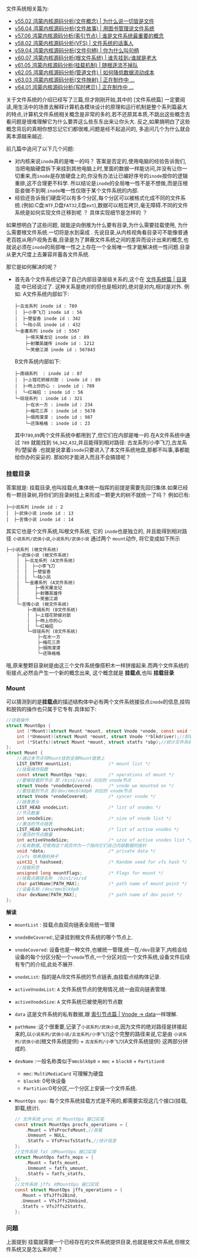 
文件系统相关篇为: 

* [v55.02 鸿蒙内核源码分析(文件概念) | 为什么说一切皆是文件](/blog/55.md)
* [v56.04 鸿蒙内核源码分析(文件故事) | 用图书管理说文件系统](/blog/56.md)
* [v57.06 鸿蒙内核源码分析(索引节点) | 谁是文件系统最重要的概念](/blog/57.md)
* [v58.02 鸿蒙内核源码分析(VFS) | 文件系统的话事人](/blog/58.md)
* [v59.04 鸿蒙内核源码分析(文件句柄) | 你为什么叫句柄](/blog/59.md)
* [v60.07 鸿蒙内核源码分析(根文件系统) | 谁先挂到`/`谁就是老大](/blog/60.md)
* [v61.05 鸿蒙内核源码分析(挂载机制) | 随根逐流不掉队](/blog/61.md)
* [v62.05 鸿蒙内核源码分析(管道文件) | 如何降低数据流动成本](/blog/62.md)
* [v63.03 鸿蒙内核源码分析(文件映射) | 正在制作中 ... ](/blog/63.md)
* [v64.01 鸿蒙内核源码分析(写时拷贝) | 正在制作中 ... ](/blog/64.md)


关于文件系统的介绍已经写了三篇,但才刚刚开始,其中的 [文件系统篇] 一定要阅读,用生活中的场景去解释计算机各模块设计的原理和运行机制是整个系列篇最大的特点,计算机文件系统相关概念是非常的多的,若不还原其本质,不跳出这些概念去看问题是很难理解它为什么要弄这么些东东出来让你头大. 反之,如果搞明白了这些概念背后的真相你想忘记它们都很难,问题是经不起追问的, 多追问几个为什么就会离本源越来越近.

前几篇中追问了以下几个问题:

* 对内核来说`inode`真的是唯一的吗？ 答案是否定的,使用电脑的经验告诉我们,当把电脑硬盘拆下来挂到其他电脑上时,里面的数据一样能访问,并没有让你一切重来,而`inode`是存放硬盘上的,你没有办法让已编好序号的`inode`按你的逻辑重排,这不合理更不科学. 所以结论是`inode`的全局唯一性不是不想做,而是压根臣妾做不到啊.`inode`唯一性仅限于某个文件系统的内部.
* 经验还告诉我们硬盘可以有多个分区,每个分区可以被格式化成不同的文件系统.(例如:C盘:`NTF`,D盘`FAT32`,E盘`ext`),数据可以相互拷贝,毫无障碍.不同的文件系统是如何实现文件迁移到呢 ？ 具体实现细节是怎样的 ？  

如果想明白了这些问题, 就能逆向倒推为什么要有目录,为什么需要挂载使用, 为什么需要根文件系统.一切将是水到渠成 .
先说目录,从内核视角看目录可不能像普通老百姓从用户视角去看,目录是为了屏蔽文件系统之间的差异而设计出来的概念,也就说必须在`inode`的局部唯一性之上存在一个全局唯一性才能解决统一性问题.目录从更大尺度上去兼容并蓄各文件系统.

那它是如何解决的呢？

* 首先各个文件系统记录了自己内部目录层级关系的,这个在 [文件系统篇 | 目录项](https://my.oschina.net/weharmony/blog/5165752) 中已经说过了. 这种关系是绝对的但也是相对的,绝对是对内,相对是对外. 例如:
  A文件系统内部如下:

    ```shell
    ├─古龙系列 inode id : 789
    │  ├─小李飞刀 inode id : 56
    │  ├─楚留香 inode id : 342
    │  └─陆小凤 inode id : 432
    └─金庸系列 inode id : 5567
        ├─倚天屠龙记 inode id : 89
        ├─射雕英雄传 inode id : 1212
        └─笑傲江湖 inode id : 567843
    ```

  B文件系统内部如下:

    ```shell
    ├─席绢系列  : inode id : 87 
    │  ├─上错花轿嫁对郎 : inode id : 89 
    │  ├─吻上你的心 : inode id : 789 
    │  └─红袖招 : inode id : 56 
    └─琼瑶系列 : inode id : 321 
        ├─在水一方 : inode id : 234 
        ├─梅花三弄 : inode id : 5678 
        ├─烟雨濛濛 : inode id : 987 
        └─还珠格格 : inode id : 23 
    ```

  其中`789`,`89`两个文件系统中都用到了,但它们在内部是唯一的.在A文件系统中通过 `789` 就能找到 `56`,`342`,`432`,并且能得到相对路径: 古龙系列/小李飞刀,古龙系列/楚留香 .也就是说拿着`inode`只要进入了本文件系统地盘,那都不叫事,事都能给你办的妥妥的. 那如何才能进入而且不会搞错呢？

### 挂载目录

答案就是: 挂载目录,也叫挂载点,集体统一指挥的前提是需要先回归集体.如果已经有一颗目录树,将你们的目录树挂上来形成一颗更大的树不就统一了吗？ 例如已有:

```shell
├─小说系列 inode id : 2
│  ├─武侠小说 inode id : 13
│  ├─言情小说 inode id : 14
```

其实它也是个文件系统,叫根文件系统, 它的 `inode`也是独立的, 并且能得到相对路径 `小说系列/武侠小说`,`小说系列/武侠小说`
通过两个 `mount`动作, 将它变成如下所示

```txt
├─小说系列 (根文件系统)
    ├─武侠小说 (根文件系统)
    │  ├─古龙系列 (A文件系统)
    │  │  ├─小李飞刀
    │  │  ├─楚留香
    │  │  └─陆小凤
    │  └─金庸系列 (A文件系统)
    │      ├─倚天屠龙记
    │      ├─射雕英雄传
    │      └─笑傲江湖
    └─言情小说 (根文件系统)
        ├─席绢系列 (B文件系统)
        │  ├─上错花轿嫁对郎
        │  ├─吻上你的心
        │  └─红袖招
        └─琼瑶系列 (B文件系统)
            ├─在水一方
            ├─梅花三弄
            ├─烟雨濛濛
            └─还珠格格
```

哦,原来整颗目录树是由这三个文件系统像搭积木一样拼接起来.而两个文件系统的衔接点,必然会产生一个新的概念出来, 这个概念就是 **挂载点**,也叫 **挂载目录**

### Mount

可以猜测到的是**挂载点**的描述结构体中必有两个文件系统接驳点`inode`的信息,挂钩和脱钩的操作也只属于它专有.具体如下:

```c
//挂载操作
struct MountOps {
    int (*Mount)(struct Mount *mount, struct Vnode *vnode, const void *data);//挂载
    int (*Unmount)(struct Mount *mount, struct Vnode **blkdriver);//卸载
    int (*Statfs)(struct Mount *mount, struct statfs *sbp);//统计文件系统的信息,如该文件系统类型,总大小,可用大小等信息
};
struct Mount {
    //通过本节点将Mount挂到全局Mount链表上
    LIST_ENTRY mountList;              /* mount list */
    //挂载操作函数 
    const struct MountOps *ops;        /* operations of mount */
    //要被挂载的节点 即 /bin1/vs/sd 对应的 vnode节点
    struct Vnode *vnodeBeCovered;      /* vnode we mounted on */
    //要挂载的节点 即/dev/mmcblk0p0 对应的 vnode节点
    struct Vnode *vnodeCovered;        /* syncer vnode */
    //链表表头
    LIST_HEAD vnodeList;               /* list of vnodes */  
    //节点数量
    int vnodeSize;                     /* size of vnode list */
    //激活的节点链表
    LIST_HEAD activeVnodeList;         /* list of active vnodes */
    //激活的节点数量
    int activeVnodeSize;               /* szie of active vnodes list */
    //私有数据,可使用这个成员作为一个指向它们自己内部数据的指针
    void *data;                        /* private data */
    //vfs 哈希随机种子
    uint32_t hashseed;                 /* Random seed for vfs hash */
    //挂载标签
    unsigned long mountFlags;          /* Flags for mount */ 
    //挂载点路径名称  /bin1/vs/sd
    char pathName[PATH_MAX];           /* path name of mount point */
    //设备名称 /dev/mmcblk0p0
    char devName[PATH_MAX];            /* path name of dev point */
};
```

**解读**

* `mountList` : 挂载点由双向链表全局统一管理
* `vnodeBeCovered`:,记录挂到根文件系统的哪个节点上.
* `vnodeCovered`: 设备也是一种文件,也被统一管理,统一在`/dev`目录下,内核会给设备的每个分区分配一个`vnode`节点,一个分区对应一个文件系统,设备文件后续有专门的介绍,此处不展开.
* `vnodeList`: 指的是A/B文件系统的节点链表,由挂载点结构体记录.
* `activeVnodeList`: `A` 文件系统节点的使用情况,统一由双向链表管理.
* `activeVnodeSize`: `A` 文件系统已被使用的节点数
* `data` 这是文件系统的私有数据,跟 [索引节点篇 | Vnode -> data](https://my.oschina.net/weharmony/blog/5168716)一样理解.
* `pathName` :这个很重要,记录了`小说系列/武侠小说`,因为文件的绝对路径是拼接起来的,以`小说系列/武侠小说/古龙系列/小李飞刀`这个完整的路径来说,它是由 `小说系列/武侠小说`(根文件系统提供) + `古龙系列/小李飞刀`(A文件系统提供) 这两部分拼成的.
* `devName` :一般名称类似于`mmcblk0p0` = `mmc` + `block0` + `Partition0`
  * `mmc`: `MultiMediaCard` 可理解为硬盘
  * `block0`: 0号块设备
  * `Partition`:0号分区,一个分区上安装一个文件系统.
* `MountOps ops`: 每个文件系统挂载方式是不用的,都需要实现这几个接口(挂载,卸载,统计).

  ```c
  // 文件系统 proc 对 MountOps 接口实现
  const struct MountOps procfs_operations = {
      .Mount = VfsProcfsMount,//装载
      .Unmount = NULL,
      .Statfs = VfsProcfsStatfs,//统计信息
  };
  //文件系统 fat 对MountOps 接口实现
  struct MountOps fatfs_mops = {
      .Mount = fatfs_mount,
      .Unmount = fatfs_umount,
      .Statfs = fatfs_statfs,
  };
  //文件系统 jffs 对MountOps 接口实现
  const struct MountOps jffs_operations = {
    .Mount = VfsJffs2Bind,
    .Unmount = VfsJffs2Unbind,
    .Statfs = VfsJffs2Statfs,
  };
  ```

### 问题

上面提到 挂载就需要一个已经存在的文件系统提供目录,也就是根文件系统,但根文件系统又是怎么来的呢？  



  

